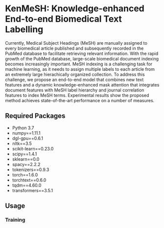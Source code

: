 # KenMeSH: Knowledge-enhanced End-to-end Biomedical Text Labelling
Currently, Medical Subject Headings (MeSH) are manually assigned to every biomedical article published and subsequently recorded in the PubMed database to facilitate retrieving relevant information. With the rapid growth of the PubMed database, large-scale biomedical document indexing becomes increasingly important. MeSH indexing is a challenging task for machine learning, as it needs to assign multiple labels to each article from an extremely large hierachically organized collection. To address this challenge, we propose an end-to-end model that combines new text features and a dynamic knowledge-enhanced mask attention that integrates document features with MeSH label hierarchy and journal correlation features to index MeSH terms. Experimental results show the proposed method achieves state-of-the-art performance on a number of measures.

## Required Packages
- Python 3.7
- numpy==1.11.1
- dgl-gpu==0.6.1
- nltk==3.5
- scikit-learn==0.23.0
- scipy==1.4.1
- sklearn==0.0
- spacy==2.2.2
- tokenizers==0.9.3
- torch==1.6.0
- torchtext==0.6.0
- tqdm==4.60.0
- transformers==3.5.1

## Usage
### Training 
